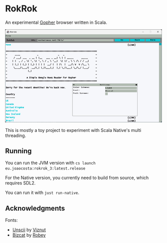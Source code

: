 # RokRok

An experimental [Gopher](https://en.wikipedia.org/wiki/Gopher_(protocol)) browser written in Scala.

![A screenshot of the Gopher UI](screenshot.png)

This is mostly a toy project to experiment with Scala Native's multi threading.

## Running

You can run the JVM version with `cs launch eu.joaocosta:rokrok_3:latest.release`

For the Native version, you currently need to build from source, which requires SDL2.

You can run it with `just run-native`.

## Acknowledgments

Fonts:
 - [Unscii](http://viznut.fi/unscii/) by [Viznut](http://viznut.fi/)
 - [Bizcat](https://robey.lag.net/2020/02/09/bizcat-bitmap-font.html) by [Robey](https://robey.lag.net/)

